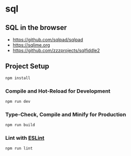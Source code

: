 # sql


## SQL in the browser

* https://github.com/sqlpad/sqlpad
* https://sqlime.org
* https://github.com/zzzprojects/sqlfiddle2

## Project Setup

```sh
npm install
```

### Compile and Hot-Reload for Development

```sh
npm run dev
```

### Type-Check, Compile and Minify for Production

```sh
npm run build
```

### Lint with [ESLint](https://eslint.org/)

```sh
npm run lint
```
